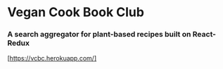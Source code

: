 # Vegan Cook Book Club
### A search aggregator for plant-based recipes built on React-Redux

[https://vcbc.herokuapp.com/]
